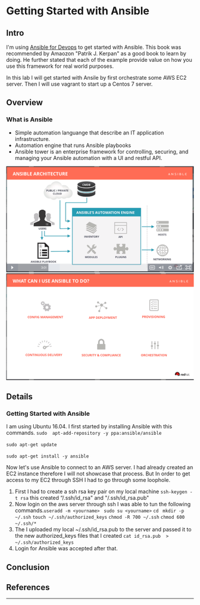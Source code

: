 # Getting Started with Ansible
## Intro
I'm using [Ansible for Devops][ab140a78]  to get started with Ansible. This book was recommended by Amaozon "Patrik J. Kerpan" as a good book to learn by doing. He further stated that each of the example provide value on how you use this framework for real world purposes.

In this lab I will get started with Ansile by first orchestrate some AWS EC2 server. Then I will use vagrant to start up a Centos 7 server.
## Overview
### What is Ansible
- Simple automation languange that describe an IT application infrastructure.
- Automation engine that runs Ansible playbooks
- Ansible tower is an enterprise framework for controlling, securing, and managing your Ansible automation with a UI and restful API.

 ![](images/2018/03/Lab1_ansible_arch.png)   ![](images/2018/03/Lab1_ansible_can_do.png)

## Details
### Getting Started with Ansible
I am using Ubuntu 16.04. I first started by installing Ansible with this commands.
`sudo  apt-add-repository -y ppa:ansible/ansible`

`sudo apt-get update`

`sudo apt-get install -y ansible `

Now let's use Ansible to connect to an AWS server. I had already created an EC2 instance therefore I will not showcase that process. But In order to get access to my EC2 through SSH I had to go through some loophole.
1. First I had to create a ssh rsa key pair on my local machine `ssh-keygen -t rsa` this created “/.ssh/id_rsa" and "/.ssh/id_rsa.pub"
2. Now login on the aws server through ssh I was able to tun the following commands.`useradd -m <yourname> ` `sudo su <yourname>` `cd ` `mkdir -p ~/.ssh` `touch ~/.ssh/authorized_keys` `chmod -R 700 ~/.ssh` `chmod 600 ~/.ssh/*`
3. The I uploaded my local ~/.ssh/id_rsa.pub to the server and passed it to the new authorized_keys files that I created `cat id_rsa.pub  > ~/.ssh/authorized_keys`
4. Login for Ansible was accepted after that.




## Conclusion

## References

---

  [ab140a78]: https://www.amazon.com/Ansible-DevOps-Server-configuration-management/dp/098639341X/ref=sr_1_1?ie=UTF8&qid=1521573918&sr=8-1&keywords=ansible+for+devops "Ansible for DevOps"
